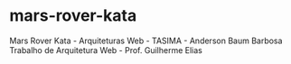 # mars-rover-kata
Mars Rover Kata - Arquiteturas Web - TASIMA - Anderson Baum Barbosa
Trabalho de Arquitetura Web - Prof. Guilherme Elias

